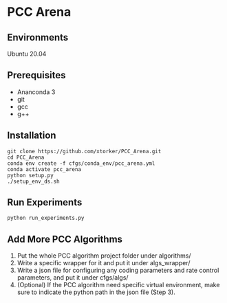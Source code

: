 # PCC Arena

## Environments
Ubuntu 20.04

## Prerequisites
- Ananconda 3
- git
- gcc
- g++

## Installation
```bash=
git clone https://github.com/xtorker/PCC_Arena.git
cd PCC_Arena
conda env create -f cfgs/conda_env/pcc_arena.yml
conda activate pcc_arena
python setup.py
./setup_env_ds.sh
```

## Run Experiments
```bash=
python run_experiments.py
```

## Add More PCC Algorithms
1. Put the whole PCC algorithm project folder under algorithms/
2. Write a specific wrapper for it and put it under algs_wrapper/
3. Write a json file for configuring any coding parameters and rate control parameters, and put it under cfgs/algs/
4. (Optional) If the PCC algorithm need specific virtual environment, make sure to indicate the python path in the json file (Step 3).
